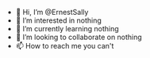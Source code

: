 - 👋 Hi, I’m @ErnestSally
- 👀 I’m interested in nothing
- 🌱 I’m currently learning nothing
- 💞️ I’m looking to collaborate on nothing
- 📫 How to reach me you can't

<!---
ErnestSally/ErnestSally is a ✨ special ✨ repository because its `README.md` (this file) appears on your GitHub profile.
You can click the Preview link to take a look at your changes.
--->
